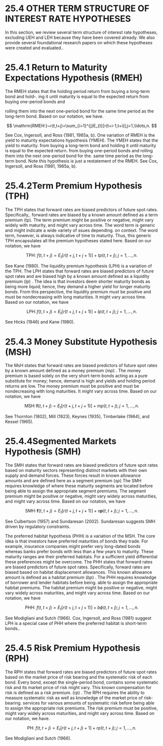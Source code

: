 # 25.4 OTHER TERM STRUCTURE OF INTEREST RATE HYPOTHESES

In this section, we review several term structure of interest rate hypotheses, excluding UEH and LEH because they have been covered already. We also provide several foundational research papers on which these hypotheses were created and evaluated..

# 25.4.1 Return to Maturity Expectations Hypothesis (RMEH)

The RMEH states that the holding period return from buying a long-term bond and hold-. ing it until maturity is equal to the expected return from buying one-period bonds and

rolling them into the next one-period bond for the same time period as the long-term bond. Based on our notation, we have.

$$
\mathrm{RMEH:}~r(t,t+j)=\sum_{i=1}^{j}E_{t}[r(t+i-1,t+i)];j=1,\ldots,n.
$$

See Cox, Ingersoll, and Ross (1981, 1985a, b). One variation of RMEH is the yield to maturity expectations hypothesis (YMEH). The YMEH states that the yield to maturity. from buying a long-term bond and holding it until maturity is equal to the expected return. from buying one-period bonds and rolling them into the next one-period bond for the. same time period as the long-term bond. Note this hypothesis is just a restatement of the RMEH. See Cox, Ingersoll, and Ross (1981, 1985a, b).

# 25.4.2Term Premium Hypothesis (TPH)

The TPH states that forward rates are biased predictors of future spot rates. Specifically,. forward rates are biased by a known amount defined as a term premium (tp). The term premium might be positive or negative, might vary widely with maturity, and might vary across time. The word term is generic and might indicate a wide variety of ssues depending. on context. The word term, however, is always indicative of time to maturity. Thus, this generic TPH encapsulates all the premium hypotheses stated here. Based on our notation, we have

$$
\mathrm{TPH:}~f(t,t+j)=E_{t}[r(t+j,t+j+1)]+t p(t,t+j);j=1,\ldots,n.
$$

See Kane (1980). The liquidity premium hypothesis (LPH) is a variation of the TPH. The LPH states that forward rates are biased predictors of future spot rates and are biased high by a known amount defined as a liquidity premium $(l p)$ . The idea is that investors deem shorter maturity bonds as being more liquid; hence, they demand a higher yield for longer maturity bonds. From this perspective, the liquidity premium must be positive and must be nondecreasing with long maturities. It might vary across time. Based on our notation, we have

$$
\mathrm{LPH}\colon f(t,t+j)=E_{t}[r(t+j,t+j+1)]+l p(t,t+j);j=1,\ldots,n.
$$

See Hicks (1946) and Kane (1980).

# 25.4.3 Money Substitute Hypothesis (MSH)

The MsH states that forward rates are biased predictors of future spot rates by a known amount defined as a money premium $(m p)$ . The money premium is based solely on the very short-term bonds acting as a pure substitute for money; hence, demand is high and yields and holding period returns are low. The money premium must be positive and must be nondecreasing with long maturities. It might vary across time. Based on our notation, we have

$$
\mathrm{MSH}\colon\boldsymbol{f}(t,t+j)=E_{t}[r(t+j,t+j+1)]+m p(t,t+j);j=1,\ldots,n.
$$

See Thornton (1802), Mill (1923), Keynes (1935), Timberlake (1964), and Kessel (1965).

# 25.4.4Segmented Markets Hypothesis (SMH)

The SMH states that forward rates are biased predictors of future spot rates based on maturity sectors representing distinct markets with their own supply and demand forces. These forces result in known allowance amounts and are defined here as a segment premium $(s p)$ The SMH requires knowledge of where these maturity segments are located before being able to assign the appropriate segment premiums. The segment premium might be positive or negative, might vary widely across maturities, and might vary across time. Based on our notation, we have

$$
\mathrm{SMH}\colon\boldsymbol{f}(t,t+j)=E_{t}[r(t+j,t+j+1)]+s\boldsymbol{p}(t,t+j);j=1,\ldots,n.
$$

See Culbertson (1957) and Sundaresan (2002). Sundaresan suggests SMH driven by regulatory constraints.

The preferred habitat hypothesis (PHH) is a variation of the MSH. The core idea is that investors have preferred maturities of bonds they trade. For example, insurance companies might prefer very long-dated bonds whereas banks prefer bonds with less than a few years to maturity. These maturity ranges are their preferred habitats. For a sufficient yield differential these preferences might be overcome. The PHH states that forward rates are biased predictors of future spot rates. Specifically, forward rates are biased based on habitat displacement allowances. This known allowance amount is defined as a habitat premium $(b p)$ . The PHH requires knowledge of borrower and lender habitats before being. able to assign the appropriate habitat premiums. The habitat premium might be positive or negative, might vary widely across maturities, and might vary across time. Based on our notation, we have

$$
\mathrm{PHH}\colon\:f(t,t+j)=E_{t}[r(t+j,t+j+1)]+b\phi(t,t+j);j=1,\ldots,n.
$$

See Modigliani and Sutch (1966). Cox, Ingersoll, and Ross (1981) suggest LPH is a special case of PHH where the preferred habitat is short-term bonds..

# 25.4.5 Risk Premium Hypothesis (RPH)

The RPH states that forward rates are biased predictors of future spot rates based on the market price of risk bearing and the systematic risk of each bond. Every bond, except the single-period bond, contains some systematic risk and its market price of risk might vary. This known compensation for risk is defined as a risk premium. $(r p)$ . The RPH requires the ability to measure systematic risk as well as knowledge of the market price of risk-bearing. services for various amounts of systematic risk before being able to assign the appropriate risk premiums. The risk premium must be positive, might vary widely across maturities, and might vary across time. Based on our notation, we have.

$$
\mathrm{PH:}~f(t,t+j)=E_{t}[r(t+j,t+j)+1]+r p(t,t+j);j=1,\ldots,n.
$$

See Modigliani and Sutch (1966).

